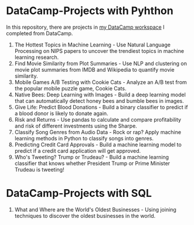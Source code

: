 # DataCamp-Projects with Pyhthon
In this repository, there are projects in [my DataCamp workspace](https://www.datacamp.com/profile/elifulkuk) I completed from DataCamp.
1. The Hottest Topics in Machine Learning - Use Natural Language Processing on NIPS papers to uncover the trendiest topics in machine learning research.
2. Find Movie Similarity from Plot Summaries - Use NLP and clustering on movie plot summaries from IMDB and Wikipedia to quantify movie similarity.
3. Mobile Games A/B Testing with Cookie Cats - Analyze an A/B test from the popular mobile puzzle game, Cookie Cats. 
4. Native Bees: Deep Learning with Images - Build a deep learning model that can automatically detect honey bees and bumble bees in images.
5. Give Life: Predict Blood Donations - Build a binary classifier to predict if a blood donor is likely to donate again.
6. Risk and Returns - Use pandas to calculate and compare profitability and risk of different investments using the Sharpe.
7. Classify Song Genres from Audio Data - Rock or rap? Apply machine learning methods in Python to classify songs into genres.
8. Predicting Credit Card Approvals - Build a machine learning model to predict if a credit card application will get approved.
9. Who's Tweeting? Trump or Trudeau? - Build a machine learning classifier that knows whether President Trump or Prime Minister Trudeau is tweeting!

# DataCamp-Projects with SQL
1. What and Where are the World's Oldest Businesses - Using joining techniques to discover the oldest businesses in the world.
